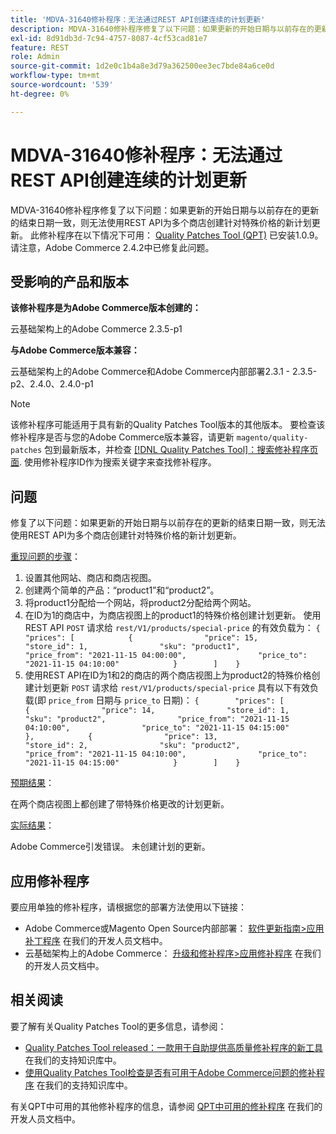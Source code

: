 ```yaml
---
title: 'MDVA-31640修补程序：无法通过REST API创建连续的计划更新'
description: MDVA-31640修补程序修复了以下问题：如果更新的开始日期与以前存在的更新的结束日期一致，则无法使用REST API为多个商店创建针对特殊价格的新计划更新。 安装[Quality Patches Tool (QPT)](/help/announcements/adobe-commerce-announcements/magento-quality-patches-released-new-tool-to-self-serve-quality-patches.md) 1.0.9后，即可使用此修补程序。 请注意，Adobe Commerce 2.4.2中已修复此问题。
exl-id: 8d91db3d-7c94-4757-8087-4cf53cad81e7
feature: REST
role: Admin
source-git-commit: 1d2e0c1b4a8e3d79a362500ee3ec7bde84a6ce0d
workflow-type: tm+mt
source-wordcount: '539'
ht-degree: 0%

---
```


# MDVA-31640修补程序：无法通过REST API创建连续的计划更新

MDVA-31640修补程序修复了以下问题：如果更新的开始日期与以前存在的更新的结束日期一致，则无法使用REST API为多个商店创建针对特殊价格的新计划更新。 此修补程序在以下情况下可用： [Quality Patches Tool (QPT)](/help/announcements/adobe-commerce-announcements/magento-quality-patches-released-new-tool-to-self-serve-quality-patches.md) 已安装1.0.9。 请注意，Adobe Commerce 2.4.2中已修复此问题。

## 受影响的产品和版本

**该修补程序是为Adobe Commerce版本创建的：**

云基础架构上的Adobe Commerce 2.3.5-p1

**与Adobe Commerce版本兼容：**

云基础架构上的Adobe Commerce和Adobe Commerce内部部署2.3.1 - 2.3.5-p2、2.4.0、2.4.0-p1

>[!NOTE]
>
>该修补程序可能适用于具有新的Quality Patches Tool版本的其他版本。 要检查该修补程序是否与您的Adobe Commerce版本兼容，请更新 `magento/quality-patches` 包到最新版本，并检查 [[!DNL Quality Patches Tool]：搜索修补程序页面](https://devdocs.magento.com/quality-patches/tool.html#patch-grid). 使用修补程序ID作为搜索关键字来查找修补程序。

## 问题

修复了以下问题：如果更新的开始日期与以前存在的更新的结束日期一致，则无法使用REST API为多个商店创建针对特殊价格的新计划更新。

<u>重现问题的步骤</u>：

1. 设置其他网站、商店和商店视图。
1. 创建两个简单的产品：“product1”和“product2”。
1. 将product1分配给一个网站，将product2分配给两个网站。
1. 在ID为1的商店中，为商店视图上的product1的特殊价格创建计划更新。 使用REST API `POST` 请求给 `rest/V1/products/special-price` 的有效负载为：
   `{        "prices": [            {                "price": 15,                "store_id": 1,                "sku": "product1",                "price_from": "2021-11-15 04:00:00",                "price_to": "2021-11-15 04:10:00"            }        ]    }`
1. 使用REST API在ID为1和2的商店的两个商店视图上为product2的特殊价格创建计划更新 `POST` 请求给 `rest/V1/products/special-price` 具有以下有效负载(即 `price_from` 日期与 `price_to` 日期)：
   `{        "prices": [            {                "price": 14,                "store_id": 1,                "sku": "product2",                "price_from": "2021-11-15 04:10:00",                "price_to": "2021-11-15 04:15:00"            },            {                "price": 13,                "store_id": 2,                "sku": "product2",                "price_from": "2021-11-15 04:10:00",                "price_to": "2021-11-15 04:15:00"            }        ]    }`

<u>预期结果</u>：

在两个商店视图上都创建了带特殊价格更改的计划更新。

<u>实际结果</u>：

Adobe Commerce引发错误。 未创建计划的更新。

## 应用修补程序

要应用单独的修补程序，请根据您的部署方法使用以下链接：

* Adobe Commerce或Magento Open Source内部部署： [软件更新指南>应用补丁程序](https://devdocs.magento.com/guides/v2.4/comp-mgr/patching/mqp.html) 在我们的开发人员文档中。
* 云基础架构上的Adobe Commerce： [升级和修补程序>应用修补程序](https://devdocs.magento.com/cloud/project/project-patch.html) 在我们的开发人员文档中。

## 相关阅读

要了解有关Quality Patches Tool的更多信息，请参阅：

* [Quality Patches Tool released：一款用于自助提供高质量修补程序的新工具](/help/announcements/adobe-commerce-announcements/magento-quality-patches-released-new-tool-to-self-serve-quality-patches.md) 在我们的支持知识库中。
* [使用Quality Patches Tool检查是否有可用于Adobe Commerce问题的修补程序](/help/support-tools/patches-available-in-qpt-tool/check-patch-for-magento-issue-with-magento-quality-patches.md) 在我们的支持知识库中。

有关QPT中可用的其他修补程序的信息，请参阅 [QPT中可用的修补程序](https://devdocs.magento.com/quality-patches/tool.html#patch-grid) 在我们的开发人员文档中。
